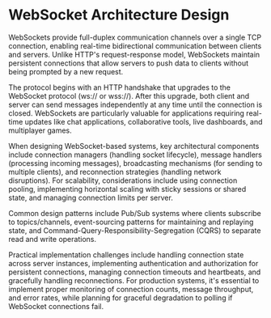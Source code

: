 # WebSocket Architecture Design

WebSockets provide full-duplex communication channels over a single TCP connection, enabling real-time bidirectional communication between clients and servers. Unlike HTTP's request-response model, WebSockets maintain persistent connections that allow servers to push data to clients without being prompted by a new request.

The protocol begins with an HTTP handshake that upgrades to the WebSocket protocol (ws:// or wss://). After this upgrade, both client and server can send messages independently at any time until the connection is closed. WebSockets are particularly valuable for applications requiring real-time updates like chat applications, collaborative tools, live dashboards, and multiplayer games.

When designing WebSocket-based systems, key architectural components include connection managers (handling socket lifecycle), message handlers (processing incoming messages), broadcasting mechanisms (for sending to multiple clients), and reconnection strategies (handling network disruptions). For scalability, considerations include using connection pooling, implementing horizontal scaling with sticky sessions or shared state, and managing connection limits per server.

Common design patterns include Pub/Sub systems where clients subscribe to topics/channels, event-sourcing patterns for maintaining and replaying state, and Command-Query-Responsibility-Segregation (CQRS) to separate read and write operations.

Practical implementation challenges include handling connection state across server instances, implementing authentication and authorization for persistent connections, managing connection timeouts and heartbeats, and gracefully handling reconnections. For production systems, it's essential to implement proper monitoring of connection counts, message throughput, and error rates, while planning for graceful degradation to polling if WebSocket connections fail.
